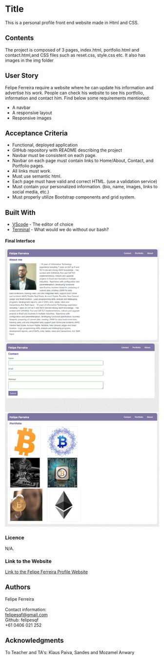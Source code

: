 # Title
This is a personal profile front end website made in Html and CSS. 
​
## Contents
The project is composed of 3 pages, index.html, portfolio.html and contact.html,and CSS files such as reset.css, style.css etc. It also has images in the img folder

## User Story
Felipe Ferreira require a website where he can update his information and advertise his work. People can check his website to see his portfolio, information and contact him. Find below some requirements mentioned:

   * A navbar
   * A responsive layout
   * Responsive images
​
## Acceptance Criteria
* Functional, deployed application
* GitHub repository with README describing the project
* Navbar must be consistent on each page.
* Navbar on each page must contain links to Home/About, Contact, and Portfolio pages.
* All links must work.
* Must use semantic html.
* Each page must have valid and correct HTML. (use a validation service)
* Must contain your personalized information. (bio, name, images, links to social media, etc.)
* Must properly utilize Bootstrap components and grid system.

## Built With
* [VScode](https://code.visualstudio.com/) - The editor of choice
* [Terminal](https://gitforwindows.org/) - What would we do without our bash?
​
#### Final Interface
​![screenshot1](https://github.com/felipesqf/Responsive-Portfolio/blob/master/Assets/Images/fferreira-aboutme.PNG) 
![screenshot1](https://github.com/felipesqf/Responsive-Portfolio/blob/master/Assets/Images/fferreira-contact.PNG)
![screenshot1](https://github.com/felipesqf/Responsive-Portfolio/blob/master/Assets/Images/fferreira-portfolio.PNG)


### Licence
N/A.
​
### Link to the Website
<a href="https://felipesqf.github.io/Responsive-Portfolio/">Link to the Felipe Ferreira Profile Website</a>

## Authors
Felipe Ferreira  <br><br>
Contact information:<br>
felipesqf@gmail.com<br>
Github: felipesqf<br>
+61 0406 021 252
​​  
## Acknowledgments
To Teacher and TA's:
Klaus Paiva, Sandes and Mozamel Anwary
